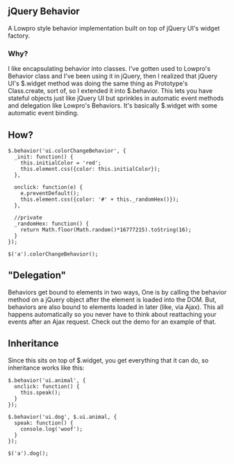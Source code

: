 ## jQuery Behavior
A Lowpro style behavior implementation built on top of jQuery UI's widget factory.

### Why?
I like encapsulating behavior into classes. I've gotten used to Lowpro's Behavior class and I've been using it in jQuery, then I realized that jQuery UI's $.widget method was doing the same thing as Prototype's Class.create, sort of, so I extended it into $.behavior. This lets you have stateful objects just like jQuery UI but sprinkles in automatic event methods and delegation like Lowpro's Behaviors. It's basically $.widget with some automatic event binding.

## How?
    $.behavior('ui.colorChangeBehavior', {
      _init: function() {
        this.initialColor = 'red';
        this.element.css({color: this.initialColor});
      },

      onclick: function(e) {
        e.preventDefault();
        this.element.css({color: '#' + this._randomHex()});
      },

      //private
      _randomHex: function() {
        return Math.floor(Math.random()*16777215).toString(16);
      }
    });      

    $('a').colorChangeBehavior(); 

## "Delegation"
Behaviors get bound to elements in two ways, One is by calling the behavior method on a jQuery object after the element is loaded into the DOM. But, behaviors are also bound to elements loaded in later (like, via Ajax). This all happens automatically so you never have to think about reattaching your events after an Ajax request. Check out the demo for an example of that. 

## Inheritance
Since this sits on top of $.widget, you get everything that it can do, so inheritance works like this:

    $.behavior('ui.animal', {
      onclick: function() {
        this.speak();
      }
    });

    $.behavior('ui.dog', $.ui.animal, {
      speak: function() {
        console.log('woof');
      }
    });

    $('a').dog();

